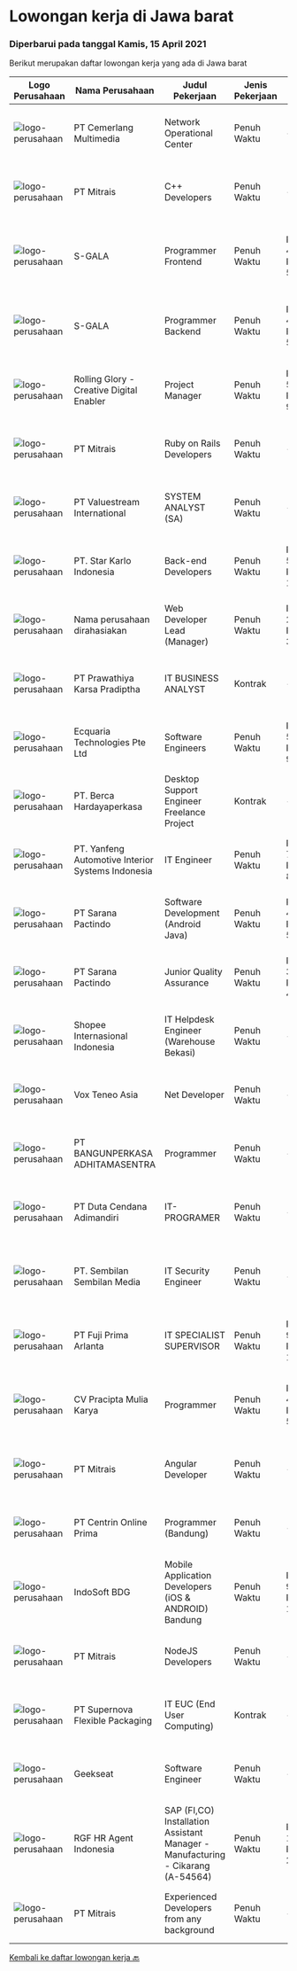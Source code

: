 
  # Lowongan kerja di Jawa barat

  ### Diperbarui pada tanggal Kamis, 15 April 2021

  Berikut merupakan daftar lowongan kerja yang ada di Jawa barat

  |Logo Perusahaan | Nama Perusahaan | Judul Pekerjaan | Jenis Pekerjaan | Gaji Pekerjaan | Lokasi | Deskripsi | Tanggal diunggah | Pranala |
  | -------------- | --------------- | --------------- | --------- | --------- | -------------- | ------- | ----------- | ----------- |
  |![logo-perusahaan](https://image-service-cdn.seek.com.au/82bd771973962c8905c01587a4eb37bc948cb3d2/ee4dce1061f3f616224767ad58cb2fc751b8d2dc)|PT Cemerlang Multimedia|Network Operational Center|Penuh Waktu|---|Bogor|Pendidikan minimal D3 Menguasai infrastruktur IT, WAN / LAN serta internet dan E-mails Menguasai sistem Networking dan routing, TCP / IP, Internet,...|Kamis, 15 April 2021|https://www.jobstreet.co.id/id/job/network-operational-center-3507564?token=0~fac07e09-f6ad-4e31-95c6-a6b4455d0311&sectionRank=1&jobId=jobstreet-id-job-3507564|
|![logo-perusahaan](https://image-service-cdn.seek.com.au/873c75fc9ed6df00967320d343e4e2a794129d8b/ee4dce1061f3f616224767ad58cb2fc751b8d2dc)|PT Mitrais|C++ Developers|Penuh Waktu|---|Bandung|Build your Career with Mitrais! We know that many C++ developers are stuck in jobs where they are supporting and enhancing legacy systems.  Are you...|Rabu, 14 April 2021|https://www.jobstreet.co.id/id/job/c-developers-3497430?token=0~fac07e09-f6ad-4e31-95c6-a6b4455d0311&sectionRank=2&jobId=jobstreet-id-job-3497430|
|![logo-perusahaan](https://image-service-cdn.seek.com.au/7978f8ae61e631ca11c4e33630f5ebd9acbaee2a/ee4dce1061f3f616224767ad58cb2fc751b8d2dc)|S-GALA|Programmer Frontend|Penuh Waktu|Rp. 4.000.000-Rp. 5.600.000|Bandung|UNTUK ANDA PARA MILLENNIAL YANG BERSEMANGAT! Bekerja sebagai Programmer Backend di perusahan yang ASIK dengan BUDAYA KHAS MILLENNIAL.&gt;&gt;Silahkan...|Rabu, 14 April 2021|https://www.jobstreet.co.id/id/job/programmer-frontend-3498147?token=0~fac07e09-f6ad-4e31-95c6-a6b4455d0311&sectionRank=3&jobId=jobstreet-id-job-3498147|
|![logo-perusahaan](https://image-service-cdn.seek.com.au/7978f8ae61e631ca11c4e33630f5ebd9acbaee2a/ee4dce1061f3f616224767ad58cb2fc751b8d2dc)|S-GALA|Programmer Backend|Penuh Waktu|Rp. 4.000.000-Rp. 5.600.000|Bandung|UNTUK ANDA PARA MILLENNIAL YANG BERSEMANGAT! Bekerja sebagai Programmer Backend di perusahan yang ASIK dengan BUDAYA KHAS MILLENNIAL.&gt;&gt;Silahkan...|Rabu, 14 April 2021|https://www.jobstreet.co.id/id/job/programmer-backend-3498123?token=0~fac07e09-f6ad-4e31-95c6-a6b4455d0311&sectionRank=4&jobId=jobstreet-id-job-3498123|
|![logo-perusahaan](https://image-service-cdn.seek.com.au/102dca1c75fb558e6532d8df396235b956dd0e8e/ee4dce1061f3f616224767ad58cb2fc751b8d2dc)|Rolling Glory - Creative Digital Enabler|Project Manager|Penuh Waktu|Rp. 5.000.000-Rp. 9.000.000|Jawa Barat|Rolling Glory is looking for a Project Manager role, who:  has experience in managing digital project and team to make sure the result is delivered in...|Rabu, 14 April 2021|https://www.jobstreet.co.id/id/job/project-manager-3507031?token=0~fac07e09-f6ad-4e31-95c6-a6b4455d0311&sectionRank=5&jobId=jobstreet-id-job-3507031|
|![logo-perusahaan](https://image-service-cdn.seek.com.au/873c75fc9ed6df00967320d343e4e2a794129d8b/ee4dce1061f3f616224767ad58cb2fc751b8d2dc)|PT Mitrais|Ruby on Rails Developers|Penuh Waktu|---|Bandung|Build your Career with Mitrais ! We're urgently looking for experienced Ruby On Rails  Developers to be part of our team for an immediate...|Rabu, 14 April 2021|https://www.jobstreet.co.id/id/job/ruby-on-rails-developers-3494616?token=0~fac07e09-f6ad-4e31-95c6-a6b4455d0311&sectionRank=6&jobId=jobstreet-id-job-3494616|
|![logo-perusahaan](https://image-service-cdn.seek.com.au/83743cb77abbee391a8753d6497b99ca11f66cb8/ee4dce1061f3f616224767ad58cb2fc751b8d2dc)|PT Valuestream International|SYSTEM ANALYST (SA)|Penuh Waktu|---|Bandung|Responsibilities:- Meet with business users to understand their  business objectives, technical challenges and data needs,  and develop a plan to...|Rabu, 14 April 2021|https://www.jobstreet.co.id/id/job/system-analyst-sa-3506869?token=0~fac07e09-f6ad-4e31-95c6-a6b4455d0311&sectionRank=7&jobId=jobstreet-id-job-3506869|
|![logo-perusahaan](https://image-service-cdn.seek.com.au/3245e7aafe199f1157dd11199d6599bc6c15f75a/ee4dce1061f3f616224767ad58cb2fc751b8d2dc)|PT. Star Karlo Indonesia|Back-end Developers|Penuh Waktu|Rp. 5.000.000-Rp. 10.000.000|Bandung|We are looking for an analytical, results-driven Back-end Developer who will work with team members to troubleshoot and improve current back-end...|Selasa, 13 April 2021|https://www.jobstreet.co.id/id/job/back-end-developers-3505674?token=0~fac07e09-f6ad-4e31-95c6-a6b4455d0311&sectionRank=8&jobId=jobstreet-id-job-3505674|
|![logo-perusahaan](https://us.123rf.com/450wm/pavelstasevich/pavelstasevich1811/pavelstasevich181101027/112815900-stock-vector-no-image-available-icon-flat-vector.jpg?ver=6)|Nama perusahaan dirahasiakan|Web Developer Lead (Manager)|Penuh Waktu|Rp. 25.000.000-Rp. 35.000.000|Jawa Barat|Ensure that the team continues to deliver high-quality results that satisfy clients' and partners' web technology needs. Foster a culture of...|Rabu, 14 April 2021|https://www.jobstreet.co.id/id/job/web-developer-lead-manager-3507174?token=0~fac07e09-f6ad-4e31-95c6-a6b4455d0311&sectionRank=9&jobId=jobstreet-id-job-3507174|
|![logo-perusahaan](https://image-service-cdn.seek.com.au/a2d193a7222a960f56c2b9e652cbd93072271384/ee4dce1061f3f616224767ad58cb2fc751b8d2dc)|PT Prawathiya Karsa Pradiptha|IT BUSINESS ANALYST|Kontrak|---|Bekasi|Persyaratan: D3/ S1 jurusan ilmu komputer ( Sistem Informatika, Teknik Informatika, Manajemen Informatika) Berpengalaman sebagai IT Business Analyst...|Selasa, 13 April 2021|https://www.jobstreet.co.id/id/job/it-business-analyst-3505443?token=0~fac07e09-f6ad-4e31-95c6-a6b4455d0311&sectionRank=10&jobId=jobstreet-id-job-3505443|
|![logo-perusahaan](https://us.123rf.com/450wm/pavelstasevich/pavelstasevich1811/pavelstasevich181101027/112815900-stock-vector-no-image-available-icon-flat-vector.jpg?ver=6)|Ecquaria Technologies Pte Ltd|Software Engineers|Penuh Waktu|Rp. 5.000.000-Rp. 9.000.000|Bandung|Ecquaria Technologies Pte Ltd - Bandung Rep Office is beefing up its development team and is looking for Java developers who will be part of the...|Selasa, 13 April 2021|https://www.jobstreet.co.id/id/job/software-engineers-3505201?token=0~fac07e09-f6ad-4e31-95c6-a6b4455d0311&sectionRank=11&jobId=jobstreet-id-job-3505201|
|![logo-perusahaan](https://image-service-cdn.seek.com.au/0c900ac2b5b1a2cf9bee651ce5d069e68ff14c92/ee4dce1061f3f616224767ad58cb2fc751b8d2dc)|PT. Berca Hardayaperkasa|Desktop Support Engineer Freelance Project|Kontrak|---|Bandung|Delivery the implementation and provide PC, Printer, and Networking.  Qualification : SMK/D3/S1, good health, ready to work as soon as possible....|Rabu, 14 April 2021|https://www.jobstreet.co.id/id/job/desktop-support-engineer-freelance-project-3507108?token=0~fac07e09-f6ad-4e31-95c6-a6b4455d0311&sectionRank=12&jobId=jobstreet-id-job-3507108|
|![logo-perusahaan](https://image-service-cdn.seek.com.au/e72fdfde611e3e52f9265e08a0ba335cfa5a2279/ee4dce1061f3f616224767ad58cb2fc751b8d2dc)|PT. Yanfeng Automotive Interior Systems Indonesia|IT Engineer|Penuh Waktu|Rp. 7.000.000-Rp. 8.000.000|Bekasi|- Depth knowledge in server, active directory to follow IT sever room management process and execute day-to-day IT operations.- Follow IT hardware...|Rabu, 14 April 2021|https://www.jobstreet.co.id/id/job/it-engineer-3506664?token=0~fac07e09-f6ad-4e31-95c6-a6b4455d0311&sectionRank=13&jobId=jobstreet-id-job-3506664|
|![logo-perusahaan](https://image-service-cdn.seek.com.au/c110ea3608a6f7aa72bcd2ca758c95b79a952e73/ee4dce1061f3f616224767ad58cb2fc751b8d2dc)|PT Sarana Pactindo|Software Development (Android Java)|Penuh Waktu|Rp. 4.000.000-Rp. 5.200.000|Bandung|Responsibilities : Defines site objecttives by analyzing user requirements; envisioning system features and functionality Designs and develops user...|Selasa, 13 April 2021|https://www.jobstreet.co.id/id/job/software-development-android-java-3493046?token=0~fac07e09-f6ad-4e31-95c6-a6b4455d0311&sectionRank=14&jobId=jobstreet-id-job-3493046|
|![logo-perusahaan](https://image-service-cdn.seek.com.au/c110ea3608a6f7aa72bcd2ca758c95b79a952e73/ee4dce1061f3f616224767ad58cb2fc751b8d2dc)|PT Sarana Pactindo|Junior Quality Assurance|Penuh Waktu|Rp. 3.750.000-Rp. 4.875.000|Bandung|Kandidat harus memiliki setidaknya Gelar Sarjana di Ilmu Komputer/Teknologi Informasi atau setara. Setidaknya memiliki 1 tahun pengalaman dalam bidang...|Senin, 12 April 2021|https://www.jobstreet.co.id/id/job/junior-quality-assurance-3503947?token=0~fac07e09-f6ad-4e31-95c6-a6b4455d0311&sectionRank=15&jobId=jobstreet-id-job-3503947|
|![logo-perusahaan](https://image-service-cdn.seek.com.au/fdd388d7c0660b20f42d51ac7a110a26e88e3d6c/ee4dce1061f3f616224767ad58cb2fc751b8d2dc)|Shopee Internasional Indonesia|IT Helpdesk Engineer (Warehouse Bekasi)|Penuh Waktu|---|Bekasi|Job Description: Provide day-to-day support to ensure the smooth running of the computers, network devices, printers as well as end-users’...|Senin, 12 April 2021|https://www.jobstreet.co.id/id/job/it-helpdesk-engineer-warehouse-bekasi-3504296?token=0~fac07e09-f6ad-4e31-95c6-a6b4455d0311&sectionRank=16&jobId=jobstreet-id-job-3504296|
|![logo-perusahaan](https://image-service-cdn.seek.com.au/a7bdf4addc6bbb4b8b295105525fdab4299969cd/ee4dce1061f3f616224767ad58cb2fc751b8d2dc)|Vox Teneo Asia|Net Developer|Penuh Waktu|---|Bandung|“If you want to be involved in technically challenging, complex projects but avoid the corporate atmosphere, this is the place for you.” Vox Teneo’s...|Rabu, 14 April 2021|https://www.jobstreet.co.id/id/job/net-developer-3494868?token=0~fac07e09-f6ad-4e31-95c6-a6b4455d0311&sectionRank=17&jobId=jobstreet-id-job-3494868|
|![logo-perusahaan](https://image-service-cdn.seek.com.au/351531d7e088652aedbea4b26dfe13d0d3418448/ee4dce1061f3f616224767ad58cb2fc751b8d2dc)|PT BANGUNPERKASA  ADHITAMASENTRA|Programmer|Penuh Waktu|---|Karawang|Kualifikasi: Kandidat harus memiliki setidaknya Gelar Sarjana di Ilmu Komputer/Teknologi Informasi atau setara. Setidaknya memiliki 1 tahun pengalaman...|Senin, 12 April 2021|https://www.jobstreet.co.id/id/job/programmer-3504103?token=0~fac07e09-f6ad-4e31-95c6-a6b4455d0311&sectionRank=18&jobId=jobstreet-id-job-3504103|
|![logo-perusahaan](https://image-service-cdn.seek.com.au/16e254a0848ba12de83b3ae6cfa291255a72e023/ee4dce1061f3f616224767ad58cb2fc751b8d2dc)|PT Duta Cendana Adimandiri|IT-PROGRAMER|Penuh Waktu|---|Bogor|Kualifikasi : Pendidikan minimal D3 Sistem Informasi &amp; Tehnik Informatika Lulusan baru dipersilahkan Memahami bahasa pemrograman. Memiliki...|Senin, 12 April 2021|https://www.jobstreet.co.id/id/job/it-programer-3504166?token=0~fac07e09-f6ad-4e31-95c6-a6b4455d0311&sectionRank=19&jobId=jobstreet-id-job-3504166|
|![logo-perusahaan](https://image-service-cdn.seek.com.au/aebc703fd60cad9d306685fb6570b14346e2878f/ee4dce1061f3f616224767ad58cb2fc751b8d2dc)|PT. Sembilan Sembilan Media|IT Security Engineer|Penuh Waktu|---|Bogor|IT Security Engineer bertanggungjawab memastikan semua aspek seperti aspek penyimpanan dan pengolahan data, jaringan/networking, aplikasi, dan lainnya...|Rabu, 14 April 2021|https://www.jobstreet.co.id/id/job/it-security-engineer-3494145?token=0~fac07e09-f6ad-4e31-95c6-a6b4455d0311&sectionRank=20&jobId=jobstreet-id-job-3494145|
|![logo-perusahaan](https://image-service-cdn.seek.com.au/2e54230f204d22dba71a73888baef07abe914414/ee4dce1061f3f616224767ad58cb2fc751b8d2dc)|PT Fuji Prima Arlanta|IT SPECIALIST SUPERVISOR|Penuh Waktu|Rp. 9.500.000-Rp. 10.000.000|Jawa Barat|Client Summary : "Manufacture Automotive Company in Karawang Barat KIIC " Requirements: Minimum S1 Computer/ Teknik Informatika Have Experiences...|Rabu, 14 April 2021|https://www.jobstreet.co.id/id/job/it-specialist-supervisor-3506475?token=0~fac07e09-f6ad-4e31-95c6-a6b4455d0311&sectionRank=21&jobId=jobstreet-id-job-3506475|
|![logo-perusahaan](https://image-service-cdn.seek.com.au/1d252f48fc9467961bd62b2aa9e61f32fe751cff/ee4dce1061f3f616224767ad58cb2fc751b8d2dc)|CV Pracipta Mulia Karya|Programmer|Penuh Waktu|Rp. 4.000.000-Rp. 5.600.000|Bandung|Kami memutuhkan programmer dengan spesifikasi:Fullstack Developer:- Experienced in HTML5, CSS3, JSX(React), PHP, Javascript, NodeJs.- Good working...|Selasa, 13 April 2021|https://www.jobstreet.co.id/id/job/programmer-3492999?token=0~fac07e09-f6ad-4e31-95c6-a6b4455d0311&sectionRank=22&jobId=jobstreet-id-job-3492999|
|![logo-perusahaan](https://image-service-cdn.seek.com.au/873c75fc9ed6df00967320d343e4e2a794129d8b/ee4dce1061f3f616224767ad58cb2fc751b8d2dc)|PT Mitrais|Angular Developer|Penuh Waktu|---|Bandung|Build your Career with Mitrais !  We're looking for experienced Angular Developer to be part of our team.  What will you be doing?  Liase with...|Rabu, 14 April 2021|https://www.jobstreet.co.id/id/job/angular-developer-3497434?token=0~fac07e09-f6ad-4e31-95c6-a6b4455d0311&sectionRank=23&jobId=jobstreet-id-job-3497434|
|![logo-perusahaan](https://image-service-cdn.seek.com.au/2dd4cec361e2fcbc0a5c00ec255b1ab9ad653385/ee4dce1061f3f616224767ad58cb2fc751b8d2dc)|PT Centrin Online Prima|Programmer (Bandung)|Penuh Waktu|---|Bandung|Kualifikasi : Maksimal umur 30 tahun Fast learner dan tekun Pendidikan Minimal D3/S1 Teknik Komputer, Sistem Informasi, Manajemen Informatika. Lebih...|Senin, 12 April 2021|https://www.jobstreet.co.id/id/job/programmer-bandung-3503934?token=0~fac07e09-f6ad-4e31-95c6-a6b4455d0311&sectionRank=24&jobId=jobstreet-id-job-3503934|
|![logo-perusahaan](https://image-service-cdn.seek.com.au/18dd707e6953ca160105945d7e204ce96b16ca18/ee4dce1061f3f616224767ad58cb2fc751b8d2dc)|IndoSoft BDG|Mobile Application Developers (iOS & ANDROID) Bandung|Penuh Waktu|Rp. 9.000.000-Rp. 12.600.000|Bandung|Dibutuhkan 2-3 Mobile Application Developers (iOS &amp; ANDROID) Bandung  Relevant degrees (S1) Minimum 2 years experiences Mobile apps programming...|Rabu, 14 April 2021|https://www.jobstreet.co.id/id/job/mobile-application-developers-ios-android-bandung-3494444?token=0~fac07e09-f6ad-4e31-95c6-a6b4455d0311&sectionRank=25&jobId=jobstreet-id-job-3494444|
|![logo-perusahaan](https://image-service-cdn.seek.com.au/873c75fc9ed6df00967320d343e4e2a794129d8b/ee4dce1061f3f616224767ad58cb2fc751b8d2dc)|PT Mitrais|NodeJS Developers|Penuh Waktu|---|Bandung|Build your Career with Mitrais! We're urgently looking for experienced NodeJS Developers to be part of our team for an immediate start.Our client is a...|Senin, 12 April 2021|https://www.jobstreet.co.id/id/job/nodejs-developers-3504003?token=0~fac07e09-f6ad-4e31-95c6-a6b4455d0311&sectionRank=26&jobId=jobstreet-id-job-3504003|
|![logo-perusahaan](https://image-service-cdn.seek.com.au/9d6a50129d9a828dcdf5099d0f469c78fa1ee5f8/ee4dce1061f3f616224767ad58cb2fc751b8d2dc)|PT Supernova Flexible Packaging|IT EUC (End User Computing)|Kontrak|---|Bekasi|Persyaratan: Tingkat Pendidikan minimal D3 (Diploma 3) Teknik Komputer / Teknologi Informasi Keterampilan yang diperlukan : Dapat mengoperasikan...|Senin, 12 April 2021|https://www.jobstreet.co.id/id/job/it-euc-end-user-computing-3504483?token=0~fac07e09-f6ad-4e31-95c6-a6b4455d0311&sectionRank=27&jobId=jobstreet-id-job-3504483|
|![logo-perusahaan](https://image-service-cdn.seek.com.au/6ec369771236c060e2d7d7d46be9eee1432857a5/ee4dce1061f3f616224767ad58cb2fc751b8d2dc)|Geekseat|Software Engineer|Penuh Waktu|---|Bandung|Have a seat with us! We are currently looking for an experienced Software Engineer to join our Awesome Engineering Team at our offices in Bali or...|Rabu, 14 April 2021|https://www.jobstreet.co.id/id/job/software-engineer-3498266?token=0~fac07e09-f6ad-4e31-95c6-a6b4455d0311&sectionRank=28&jobId=jobstreet-id-job-3498266|
|![logo-perusahaan](https://image-service-cdn.seek.com.au/48fe75607488246804330e7c861b9379520e5b17/ee4dce1061f3f616224767ad58cb2fc751b8d2dc)|RGF HR Agent Indonesia|SAP (FI,CO) Installation Assistant Manager - Manufacturing - Cikarang (A-54564)|Penuh Waktu|Rp. 15.000.000-Rp. 25.000.000|Bekasi|About The Company: The working venue is in Cikarang. Our client is a Japanese manufacturing (Home electronic, Communication equipment) company....|Rabu, 14 April 2021|https://www.jobstreet.co.id/id/job/sap-fi-co-installation-assistant-manager-manufacturing-cikarang-a-54564-3506858?token=0~fac07e09-f6ad-4e31-95c6-a6b4455d0311&sectionRank=29&jobId=jobstreet-id-job-3506858|
|![logo-perusahaan](https://image-service-cdn.seek.com.au/873c75fc9ed6df00967320d343e4e2a794129d8b/ee4dce1061f3f616224767ad58cb2fc751b8d2dc)|PT Mitrais|Experienced Developers from any background|Penuh Waktu|---|Bandung|Build your Career with Mitrais !  We're looking for experienced Software Engineers from any background to be part of our team.  What will you...|Rabu, 14 April 2021|https://www.jobstreet.co.id/id/job/experienced-developers-from-any-background-3497431?token=0~fac07e09-f6ad-4e31-95c6-a6b4455d0311&sectionRank=30&jobId=jobstreet-id-job-3497431|


  [Kembali ke daftar lowongan kerja 🔙](../README.md#daftar-lowongan-kerja)
  